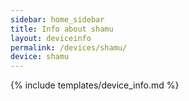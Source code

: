 ```yaml
---
sidebar: home_sidebar
title: Info about shamu
layout: deviceinfo
permalink: /devices/shamu/
device: shamu
---
```

{% include templates/device_info.md %}
